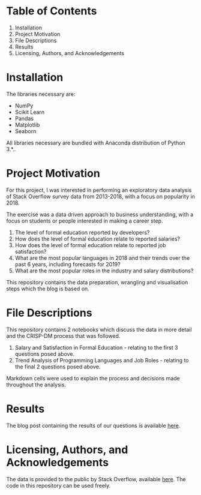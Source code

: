 # Table of Contents
1. Installation
2. Project Motivation
3. File Descriptions
4. Results
5. Licensing, Authors, and Acknowledgements

# Installation
The libraries necessary are:
- NumPy
- Scikit Learn
- Pandas
- Matplotlib
- Seaborn

All libraries necessary are bundled with Anaconda distribution of Python 3.*.. 

# Project Motivation

For this project, I was interested in performing an exploratory data analysis of Stack Overflow survey data from 2013-2018, with a focus on popularity in 2018.

The exercise was a data driven approach to business understanding, with a focus on students or people interested in making a career step.
1. The level of formal education reported by developers?
2. How does the level of formal education relate to reported salaries?
3. How does the level of formal education relate to reported job satisfaction?
4. What are the most popular languages in 2018 and their trends over the past 6 years, including forecasts for 2019?
5. What are the most popular roles in the industry and salary distributions?

This repository contains the data preparation, wrangling and visualisation steps which the blog is based on.

# File Descriptions

This repository contains 2 notebooks which discuss the data in more detail and the CRISP-DM process that was followed. 
1. Salary and Satisfaction in Formal Education - relating to the first 3 questions posed above.
2. Trend Analysis of Programming Languages and Job Roles - relating to the final 2 questions posed above.

Markdown cells were used to explain the process and decisions made throughout the analysis.

# Results
The blog post containing the results of our questions is available [here](https://medium.com/@d.d.hamilton/how-far-and-where-should-you-go-to-get-what-you-want-in-a-tech-career-4ed59401fbeb).

# Licensing, Authors, and Acknowledgements
The data is provided to the public by Stack Overflow, available [here](https://insights.stackoverflow.com/sursvey).
The code in this repository can be used freely.
